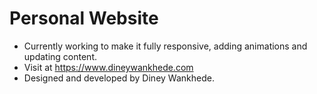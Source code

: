 # Personal Website

- Currently working to make it fully responsive, adding animations and updating content.
- Visit at https://www.dineywankhede.com
- Designed and developed by Diney Wankhede.
